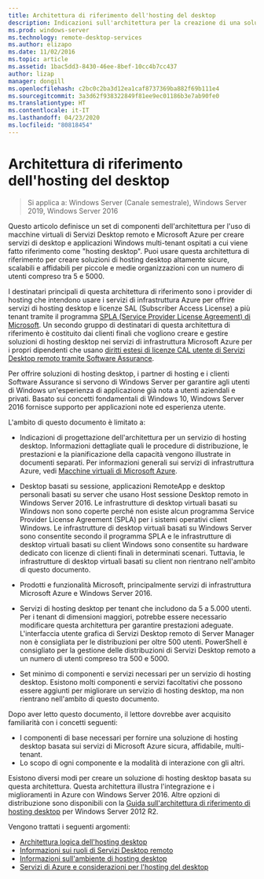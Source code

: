 ```yaml
---
title: Architettura di riferimento dell'hosting del desktop
description: Indicazioni sull'architettura per la creazione di una soluzione di hosting desktop con Servizi Desktop remoto e Azure.
ms.prod: windows-server
ms.technology: remote-desktop-services
ms.author: elizapo
ms.date: 11/02/2016
ms.topic: article
ms.assetid: 1bac5dd3-8430-46ee-8bef-10cc4b7cc437
author: lizap
manager: dongill
ms.openlocfilehash: c2bc0c2ba3d12ea1caf8737369ba882f69b111e4
ms.sourcegitcommit: 3a3d62f938322849f81ee9ec01186b3e7ab90fe0
ms.translationtype: HT
ms.contentlocale: it-IT
ms.lasthandoff: 04/23/2020
ms.locfileid: "80818454"
---
```

# <a name="desktop-hosting-reference-architecture"></a>Architettura di riferimento dell'hosting del desktop

>Si applica a: Windows Server (Canale semestrale), Windows Server 2019, Windows Server 2016

Questo articolo definisce un set di componenti dell'architettura per l'uso di macchine virtuali di Servizi Desktop remoto e Microsoft Azure per creare servizi di desktop e applicazioni Windows multi-tenant ospitati a cui viene fatto riferimento come "hosting desktop". Puoi usare questa architettura di riferimento per creare soluzioni di hosting desktop altamente sicure, scalabili e affidabili per piccole e medie organizzazioni con un numero di utenti compreso tra 5 e 5000.    
  
I destinatari principali di questa architettura di riferimento sono i provider di hosting che intendono usare i servizi di infrastruttura Azure per offrire servizi di hosting desktop e licenze SAL (Subscriber Access License) a più tenant tramite il programma [SPLA (Service Provider License Agreement) di Microsoft](https://www.microsoft.com/hosting/en/us/licensing/splabenefits.aspx). Un secondo gruppo di destinatari di questa architettura di riferimento è costituito dai clienti finali che vogliono creare e gestire soluzioni di hosting desktop nei servizi di infrastruttura Microsoft Azure per i propri dipendenti che usano [diritti estesi di licenze CAL utente di Servizi Desktop remoto tramite Software Assurance](https://download.microsoft.com/download/6/B/A/6BA3215A-C8B5-4AD1-AA8E-6C93606A4CFB/Windows_Server_2012_R2_Remote_Desktop_Services_Licensing_Datasheet.pdf).   
  
Per offrire soluzioni di hosting desktop, i partner di hosting e i clienti Software Assurance si servono di Windows Server per garantire agli utenti di Windows un'esperienza di applicazione già nota a utenti aziendali e privati. Basato sui concetti fondamentali di Windows 10, Windows Server 2016 fornisce supporto per applicazioni note ed esperienza utente.    
  
L'ambito di questo documento è limitato a:   
  
* Indicazioni di progettazione dell'architettura per un servizio di hosting desktop. Informazioni dettagliate quali le procedure di distribuzione, le prestazioni e la pianificazione della capacità vengono illustrate in documenti separati. Per informazioni generali sui servizi di infrastruttura Azure, vedi [Macchine virtuali di Microsoft Azure](https://azure.microsoft.com/documentation/services/virtual-machines/).   
  
* Desktop basati su sessione, applicazioni RemoteApp e desktop personali basati su server che usano Host sessione Desktop remoto in Windows Server 2016. Le infrastrutture di desktop virtuali basati su Windows non sono coperte perché non esiste alcun programma Service Provider License Agreement (SPLA) per i sistemi operativi client Windows. Le infrastrutture di desktop virtuali basati su Windows Server sono consentite secondo il programma SPLA e le infrastrutture di desktop virtuali basati su client Windows sono consentite su hardware dedicato con licenze di clienti finali in determinati scenari. Tuttavia, le infrastrutture di desktop virtuali basati su client non rientrano nell'ambito di questo documento.   
  
* Prodotti e funzionalità Microsoft, principalmente servizi di infrastruttura Microsoft Azure e Windows Server 2016.   
  
* Servizi di hosting desktop per tenant che includono da 5 a 5.000 utenti.   Per i tenant di dimensioni maggiori, potrebbe essere necessario modificare questa architettura per garantire prestazioni adeguate. L'interfaccia utente grafica di Servizi Desktop remoto di Server Manager non è consigliata per le distribuzioni per oltre 500 utenti. PowerShell è consigliato per la gestione delle distribuzioni di Servizi Desktop remoto a un numero di utenti compreso tra 500 e 5000.   
  
* Set minimo di componenti e servizi necessari per un servizio di hosting desktop. Esistono molti componenti e servizi facoltativi che possono essere aggiunti per migliorare un servizio di hosting desktop, ma non rientrano nell'ambito di questo documento.    
  
Dopo aver letto questo documento, il lettore dovrebbe aver acquisito familiarità con i concetti seguenti:   
- I componenti di base necessari per fornire una soluzione di hosting desktop basata sui servizi di Microsoft Azure sicura, affidabile, multi-tenant.  
- Lo scopo di ogni componente e la modalità di interazione con gli altri.  
  
Esistono diversi modi per creare un soluzione di hosting desktop basata su questa architettura. Questa architettura illustra l'integrazione e i miglioramenti in Azure con Windows Server 2016. Altre opzioni di distribuzione sono disponibili con la [Guida sull'architettura di riferimento di hosting desktop](https://go.microsoft.com/fwlink/p/?LinkId=517389) per Windows Server 2012 R2.    
  
Vengono trattati i seguenti argomenti:  
- [Architettura logica dell'hosting desktop](Desktop-hosting-logical-architecture.md)  
- [Informazioni sui ruoli di Servizi Desktop remoto](Understanding-RDS-roles.md)
- [Informazioni sull'ambiente di hosting desktop](Understanding-the-desktop-hosting-environment.md)  
- [Servizi di Azure e considerazioni per l'hosting del desktop](Azure-services-and-considerations-for-desktop-hosting.md)
  
 


